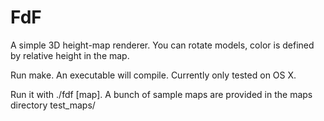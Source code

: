 # FdF

A simple 3D height-map renderer. You can rotate models, color is defined by relative height in the map.

Run make. An executable will compile. Currently only tested on OS X.

Run it with ./fdf [map]. A bunch of sample maps are provided in the maps directory test_maps/
